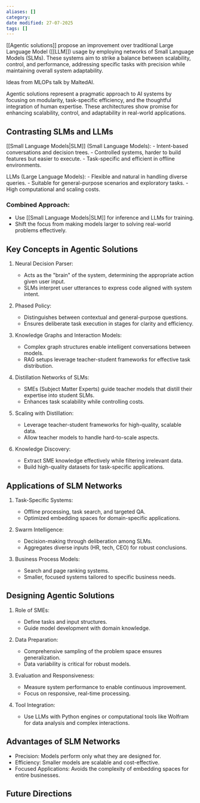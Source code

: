 ```yaml
---
aliases: []
category:
date modified: 27-07-2025
tags: []
---
```

[[Agentic solutions]] propose an improvement over traditional Large Language Model ([[LLM]]) usage by employing networks of Small Language Models (SLMs). These systems aim to strike a balance between scalability, control, and performance, addressing specific tasks with precision while maintaining overall system adaptability.

Ideas from MLOPs talk by MaltedAI.

Agentic solutions represent a pragmatic approach to AI systems by focusing on modularity, task-specific efficiency, and the thoughtful integration of human expertise. These architectures show promise for enhancing scalability, control, and adaptability in real-world applications.
## Contrasting SLMs and LLMs

[[Small Language Models|SLM]] (Small Language Models):
    - Intent-based conversations and decision trees.
    - Controlled systems, harder to build features but easier to execute.
    - Task-specific and efficient in offline environments.

LLMs (Large Language Models):
    - Flexible and natural in handling diverse queries.
    - Suitable for general-purpose scenarios and exploratory tasks.
    - High computational and scaling costs.

### Combined Approach:

- Use [[Small Language Models|SLM]] for inference and LLMs for training.
- Shift the focus from making models larger to solving real-world problems effectively.
## Key Concepts in Agentic Solutions

1. Neural Decision Parser:
    - Acts as the "brain" of the system, determining the appropriate action given user input.
    - SLMs interpret user utterances to express code aligned with system intent.

1. Phased Policy:
    - Distinguishes between contextual and general-purpose questions.
    - Ensures deliberate task execution in stages for clarity and efficiency.

1. Knowledge Graphs and Interaction Models:
    - Complex graph structures enable intelligent conversations between models.
    - RAG setups leverage teacher-student frameworks for effective task distribution.

1. Distillation Networks of SLMs:
    - SMEs (Subject Matter Experts) guide teacher models that distill their expertise into student SLMs.
    - Enhances task scalability while controlling costs.

1. Scaling with Distillation:
    - Leverage teacher-student frameworks for high-quality, scalable data.
    - Allow teacher models to handle hard-to-scale aspects.

1. Knowledge Discovery:
    - Extract SME knowledge effectively while filtering irrelevant data.
    - Build high-quality datasets for task-specific applications.

## Applications of SLM Networks

1. Task-Specific Systems:
    - Offline processing, task search, and targeted QA.
    - Optimized embedding spaces for domain-specific applications.

1. Swarm Intelligence:
    - Decision-making through deliberation among SLMs.
    - Aggregates diverse inputs (HR, tech, CEO) for robust conclusions.

1. Business Process Models:
    
    - Search and page ranking systems.
    - Smaller, focused systems tailored to specific business needs.



## Designing Agentic Solutions

1. Role of SMEs:
    
    - Define tasks and input structures.
    - Guide model development with domain knowledge.
2. Data Preparation:
    
    - Comprehensive sampling of the problem space ensures generalization.
    - Data variability is critical for robust models.
3. Evaluation and Responsiveness:
    
    - Measure system performance to enable continuous improvement.
    - Focus on responsive, real-time processing.
4. Tool Integration:
    
    - Use LLMs with Python engines or computational tools like Wolfram for data analysis and complex interactions.



## Advantages of SLM Networks

- Precision: Models perform only what they are designed for.
- Efficiency: Smaller models are scalable and cost-effective.
- Focused Applications: Avoids the complexity of embedding spaces for entire businesses.


## Future Directions

